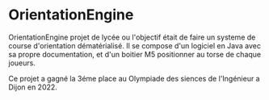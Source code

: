 # OrientationEngine

OrientationEngine projet de lycée ou l'objectif était de faire un systeme de course d'orientation dématérialisé.
Il se compose d'un logiciel en Java avec sa propre documentation, et d'un boitier M5 positionner au torse de chaque joueurs.

Ce projet a gagné la 3éme place au Olympiade des siences de l'Ingénieur a Dijon en 2022.
